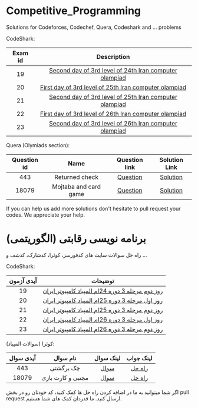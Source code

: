 # Competitive_Programming
Solutions for Codeforces, Codechef, Quera, Codeshark and ... problems

CodeShark:

| Exam id | Description |
| :---: | :---: |
| 19 | [Second day of 3rd level of 24th Iran computer olampiad](https://github.com/ssadras/Competitive_Programming/tree/main/Codeshark/Exam19)  |
| 20 | [First day of 3rd level of 25th Iran computer olampiad](https://github.com/ssadras/Competitive_Programming/tree/main/Codeshark/Exam20)  |
| 21 | [Second day of 3rd level of 25th Iran computer olampiad](https://github.com/ssadras/Competitive_Programming/tree/main/Codeshark/Exam21)  |
| 22 | [First day of 3rd level of 26th Iran computer olampiad](https://github.com/ssadras/Competitive_Programming/tree/main/Codeshark/Exam22)  |
| 23 | [Second day of 3rd level of 26th Iran computer olampiad](https://github.com/ssadras/Competitive_Programming/tree/main/Codeshark/Exam23)  |




Quera (Olymiads section):

| Question id | Name | Question link | Solution Link |
| :---: | :---: | :---: | :---: |
| 443 | Returned check | [Question](https://quera.org/problemset/443/) | [Solution](https://github.com/ssadras/Competitive_Programming/blob/main/Quera/Olympiads/443.cpp) |
| 18079 | Mojtaba and card game | [Question](https://quera.org/problemset/18079/) | [Solution](https://github.com/ssadras/Competitive_Programming/blob/main/Quera/Olympiads/18079.cpp) |




If you can help us add more solutions don't hesitate to pull request your codes.
We appreciate your help.



# برنامه نویسی رقابتی (الگوریتمی)
راه حل سوالات سایت های کدفورسز، کوئرا، کدشارک، کدشف و ...

CodeShark:

| آیدی آزمون |  توضیحات  |
| :---: | :---: |
| 19 | [روز دوم مرحله 3 دوره 24ام المپیاد کامپیوتر ایران](https://github.com/ssadras/Competitive_Programming/tree/main/Codeshark/Exam19)  |
| 20 | [روز اول مرحله 3 دوره 25ام المپیاد کامپیوتر ایران](https://github.com/ssadras/Competitive_Programming/tree/main/Codeshark/Exam20)  |
| 21 | [روز دوم مرحله 3 دوره 25ام المپیاد کامپیوتر ایران](https://github.com/ssadras/Competitive_Programming/tree/main/Codeshark/Exam21)  |
| 22 | [روز اول مرحله 3 دوره 26ام المپیاد کامپیوتر ایران](https://github.com/ssadras/Competitive_Programming/tree/main/Codeshark/Exam22)  |
| 23 | [روز دوم مرحله 3 دوره 26ام المپیاد کامپیوتر ایران](https://github.com/ssadras/Competitive_Programming/tree/main/Codeshark/Exam23)  |



کوئرا (سوالات المپیاد):

| آیدی سوال | نام سوال | لینک سوال | لینک جواب |
| :---: | :---: | :---: | :---: |
| 443 | چک برگشتی | [سوال](https://quera.org/problemset/443/) | [راه حل](https://github.com/ssadras/Competitive_Programming/blob/main/Quera/Olympiads/443.cpp) |
| 18079 | مجتبی و کارت بازی | [سوال](https://quera.org/problemset/18079/) | [راه حل](https://github.com/ssadras/Competitive_Programming/blob/main/Quera/Olympiads/18079.cpp) |




اگر شما میتوانید به ما در اضافه کردن راه حل ها کمک کنید، کد خودتان رو در بخش pull request ارسال کنید.
ما قدردان کمک های شما هستیم.

